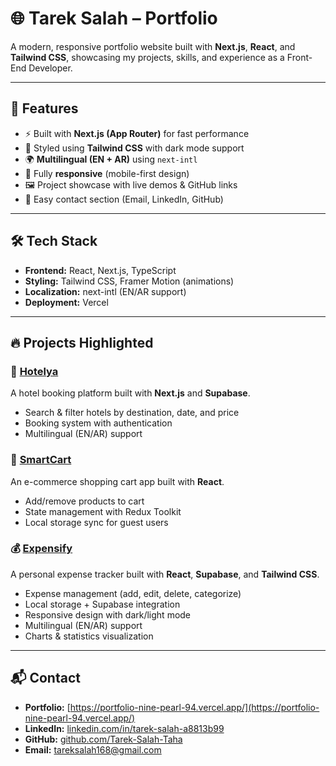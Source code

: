 # 🌐 Tarek Salah – Portfolio

A modern, responsive portfolio website built with **Next.js**, **React**, and **Tailwind CSS**, showcasing my projects, skills, and experience as a Front-End Developer.

---

## 🚀 Features

- ⚡ Built with **Next.js (App Router)** for fast performance
- 🎨 Styled using **Tailwind CSS** with dark mode support
- 🌍 **Multilingual (EN + AR)** using `next-intl`
- 📱 Fully **responsive** (mobile-first design)
- 🖼️ Project showcase with live demos & GitHub links
- 🔗 Easy contact section (Email, LinkedIn, GitHub)

---

## 🛠️ Tech Stack

- **Frontend:** React, Next.js, TypeScript
- **Styling:** Tailwind CSS, Framer Motion (animations)
- **Localization:** next-intl (EN/AR support)
- **Deployment:** Vercel

---

## 🔥 Projects Highlighted

### 🏨 [Hotelya](https://hotelya-eosin.vercel.app/)

A hotel booking platform built with **Next.js** and **Supabase**.

- Search & filter hotels by destination, date, and price
- Booking system with authentication
- Multilingual (EN/AR) support

### 🛒 [SmartCart](https://smart-cart-nu.vercel.app/)

An e-commerce shopping cart app built with **React**.

- Add/remove products to cart
- State management with Redux Toolkit
- Local storage sync for guest users

### 💰 [Expensify](https://expensify-six-drab.vercel.app/)

A personal expense tracker built with **React**, **Supabase**, and **Tailwind CSS**.

- Expense management (add, edit, delete, categorize)
- Local storage + Supabase integration
- Responsive design with dark/light mode
- Multilingual (EN/AR) support
- Charts & statistics visualization

---

## 📬 Contact

- **Portfolio:** [https://portfolio-nine-pearl-94.vercel.app/](https://portfolio-nine-pearl-94.vercel.app/)
- **LinkedIn:** [linkedin.com/in/tarek-salah-a8813b99](https://www.linkedin.com/in/tarek-salah-a8813b99/)
- **GitHub:** [github.com/Tarek-Salah-Taha](https://github.com/Tarek-Salah-Taha/)
- **Email:** tareksalah168@gmail.com
